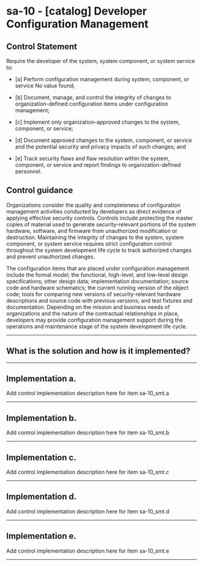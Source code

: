# sa-10 - \[catalog\] Developer Configuration Management

## Control Statement

Require the developer of the system, system component, or system service to:

- \[a\] Perform configuration management during system, component, or service No value found;

- \[b\] Document, manage, and control the integrity of changes to organization-defined configuration items under configuration management;

- \[c\] Implement only organization-approved changes to the system, component, or service;

- \[d\] Document approved changes to the system, component, or service and the potential security and privacy impacts of such changes; and

- \[e\] Track security flaws and flaw resolution within the system, component, or service and report findings to organization-defined personnel.

## Control guidance

Organizations consider the quality and completeness of configuration management activities conducted by developers as direct evidence of applying effective security controls. Controls include protecting the master copies of material used to generate security-relevant portions of the system hardware, software, and firmware from unauthorized modification or destruction. Maintaining the integrity of changes to the system, system component, or system service requires strict configuration control throughout the system development life cycle to track authorized changes and prevent unauthorized changes.

The configuration items that are placed under configuration management include the formal model; the functional, high-level, and low-level design specifications; other design data; implementation documentation; source code and hardware schematics; the current running version of the object code; tools for comparing new versions of security-relevant hardware descriptions and source code with previous versions; and test fixtures and documentation. Depending on the mission and business needs of organizations and the nature of the contractual relationships in place, developers may provide configuration management support during the operations and maintenance stage of the system development life cycle.

______________________________________________________________________

## What is the solution and how is it implemented?

<!-- Please leave this section blank and enter implementation details in the parts below. -->

______________________________________________________________________

## Implementation a.

Add control implementation description here for item sa-10_smt.a

______________________________________________________________________

## Implementation b.

Add control implementation description here for item sa-10_smt.b

______________________________________________________________________

## Implementation c.

Add control implementation description here for item sa-10_smt.c

______________________________________________________________________

## Implementation d.

Add control implementation description here for item sa-10_smt.d

______________________________________________________________________

## Implementation e.

Add control implementation description here for item sa-10_smt.e

______________________________________________________________________
